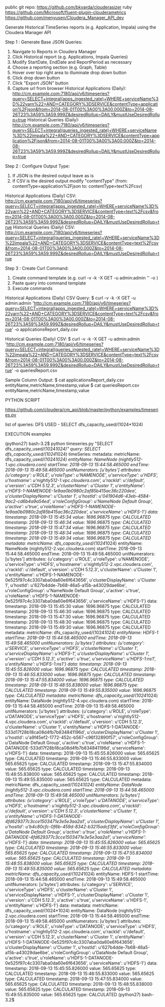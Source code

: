 public git repo:  https://github.com/bkvarda/clouderasizer
ruby  https://github.com/Microsoft/fluent-plugin-clouderametrics
https://github.com/menyusen/Cloudera_Manager_API_dev

Generate Historical TimeSeries reports (e.g. Application, Impala) using the Cloudera Manager API

Step 1 : Generate Base JSON Queries:
1. Navigate to Reports in Cloudera Manager
2. Click Historical report (e.g. Applications, Impala Queries)
3. Modify StartDate, EndDate and ReportPeriod as necessary
4. Choose a reporting section (e.g. Graph, Table)
5. Hover over top right area to illuminate drop down button
6. Click drop down button
7. Click "Export JSON" button
8. Capture url from browser
Historical Applications (Daily):
http://cm.example.com:7180/api/v6/timeseries?query=SELECT+integral(apps_ingested_rate)+WHERE+serviceName%3D%22yarn%22+AND+CATEGORY%3DSERVICE&contentType=application%2Fjson&from=2014-08-01T00%3A00%3A00.000Z&to=2014-08-26T23%3A59%3A59.999Z&desiredRollup=DAILY&mustUseDesiredRollup=true
Historical Queries (Daily):
http://cm.example.com:7180/api/v6/timeseries?query=SELECT+integral(queries_ingested_rate)+WHERE+serviceName%3D%22impala%22+AND+CATEGORY%3DSERVICE&contentType=application%2Fjson&from=2014-08-01T00%3A00%3A00.000Z&to=2014-08-26T23%3A59%3A59.999Z&desiredRollup=DAILY&mustUseDesiredRollup=true


Step 2 : Configure Output Type:
1. If JSON is the desired output leave as is
2. If CSV is the desired output modify "contentType" (from: contentType=application%2Fjson to: contentType=text%2Fcsv)

Historical Applications (Daily) CSV:
http://cm.example.com:7180/api/v6/timeseries?query=SELECT+integral(apps_ingested_rate)+WHERE+serviceName%3D%22yarn%22+AND+CATEGORY%3DSERVICE&contentType=text%2Fcsv&from=2014-08-01T00%3A00%3A00.000Z&to=2014-08-26T23%3A59%3A59.999Z&desiredRollup=DAILY&mustUseDesiredRollup=true
Historical Queries (Daily) CSV:
http://cm.example.com:7180/api/v6/timeseries?query=SELECT+integral(queries_ingested_rate)+WHERE+serviceName%3D%22impala%22+AND+CATEGORY%3DSERVICE&contentType=text%2Fcsv&from=2014-08-01T00%3A00%3A00.000Z&to=2014-08-26T23%3A59%3A59.999Z&desiredRollup=DAILY&mustUseDesiredRollup=true


Step 3 : Create Curl Command:
1. Create command template (e.g. curl -v -k -X GET -u admin:admin '<query>' -o <filename>)
2. Paste query into command template
3. Execute commands  

Historical Applications (Daily) CSV Query:
$ curl -v -k -X GET -u admin:admin 'http://cm.example.com:7180/api/v6/timeseries?query=SELECT+integral(apps_ingested_rate)+WHERE+serviceName%3D%22yarn%22+AND+CATEGORY%3DSERVICE&contentType=text%2Fcsv&from=2014-08-01T00%3A00%3A00.000Z&to=2014-08-26T23%3A59%3A59.999Z&desiredRollup=DAILY&mustUseDesiredRollup=true' -o applicationsReport_daily.csv

Historical Queries (Daily) CSV:
$ curl -v -k -X GET -u admin:admin 'http://cm.example.com:7180/api/v6/timeseries?query=SELECT+integral(queries_ingested_rate)+WHERE+serviceName%3D%22impala%22+AND+CATEGORY%3DSERVICE&contentType=text%2Fcsv&from=2014-08-01T00%3A00%3A00.000Z&to=2014-08-26T23%3A59%3A59.999Z&desiredRollup=DAILY&mustUseDesiredRollup=true' -o queriesReport.csv

Sample Column Output:
$ cat applicationsReport_daily.csv
entityName,metricName,timestamp,value
$ cat queriesReport.csv
entityName,metricName,timestamp,value



PYTHON SCRIPT


https://github.com/cloudera/cm_api/blob/master/python/examples/timeseries.py


list of queries:
DFS USED - SELECT dfs_capacity_used/(1024*1024)

EXECUTION examples

(python27) bash-3.2$ python timeseries.py "SELECT dfs_capacity_used/(1024*1024)"
<ApiTimeSeriesResponse>
  query: SELECT dfs_capacity_used/(1024*1024)
  timeSeries:
    metadata:
      metricName: dfs_capacity_used/(1024*1024)
      entityName: NameNode (nightly512-1.vpc.cloudera.com)
      startTime: 2018-09-13 15:44:58.465000
      endTime: 2018-09-13 15:49:58.465000
      unitNumerators: [u'bytes']
      attributes: {u'category': u'ROLE', u'roleType': u'NAMENODE', u'serviceType': u'HDFS', u'hostname': u'nightly512-1.vpc.cloudera.com', u'rackId': u'/default', u'version': u'CDH 5.12.3', u'clusterName': u'Cluster 1', u'entityName': u'HDFS-1-NAMENODE-1e9aa0b0980c2af85b415ac36c220dea', u'clusterDisplayName': u'Cluster 1', u'hostId': u'041904d6-43eb-4584-9ac2-cd6b4a9a54ed', u'roleConfigGroup': u'NameNode Default Group', u'active': u'true', u'roleName': u'HDFS-1-NAMENODE-1e9aa0b0980c2af85b415ac36c220dea', u'serviceName': u'HDFS-1'}
    data:
      timestamp: 2018-09-13 15:45:34 value: 1696.96875 type: CALCULATED
      timestamp: 2018-09-13 15:46:34 value: 1696.96875 type: CALCULATED
      timestamp: 2018-09-13 15:47:34 value: 1696.96875 type: CALCULATED
      timestamp: 2018-09-13 15:48:34 value: 1696.96875 type: CALCULATED
      timestamp: 2018-09-13 15:49:34 value: 1696.96875 type: CALCULATED
    metadata:
      metricName: dfs_capacity_used/(1024*1024)
      entityName: NameNode (nightly512-2.vpc.cloudera.com)
      startTime: 2018-09-13 15:44:58.465000
      endTime: 2018-09-13 15:49:58.465000
      unitNumerators: [u'bytes']
      attributes: {u'category': u'ROLE', u'roleType': u'NAMENODE', u'serviceType': u'HDFS', u'hostname': u'nightly512-2.vpc.cloudera.com', u'rackId': u'/default', u'version': u'CDH 5.12.3', u'clusterName': u'Cluster 1', u'entityName': u'HDFS-1-NAMENODE-0e525f97c4c3307aba0da60e6f643656', u'clusterDisplayName': u'Cluster 1', u'hostId': u'627b4dde-7b68-46a5-a15b-a43029dae6be', u'roleConfigGroup': u'NameNode Default Group', u'active': u'true', u'roleName': u'HDFS-1-NAMENODE-0e525f97c4c3307aba0da60e6f643656', u'serviceName': u'HDFS-1'}
    data:
      timestamp: 2018-09-13 15:45:30 value: 1696.96875 type: CALCULATED
      timestamp: 2018-09-13 15:46:30 value: 1696.96875 type: CALCULATED
      timestamp: 2018-09-13 15:47:30 value: 1696.96875 type: CALCULATED
      timestamp: 2018-09-13 15:48:30 value: 1696.96875 type: CALCULATED
      timestamp: 2018-09-13 15:49:30 value: 1696.96875 type: CALCULATED
    metadata:
      metricName: dfs_capacity_used/(1024*1024)
      entityName: HDFS-1
      startTime: 2018-09-13 15:44:58.465000
      endTime: 2018-09-13 15:49:58.465000
      unitNumerators: [u'bytes']
      attributes: {u'category': u'SERVICE', u'serviceType': u'HDFS', u'clusterName': u'Cluster 1', u'serviceDisplayName': u'HDFS-1', u'clusterDisplayName': u'Cluster 1', u'version': u'CDH 5.12.3', u'active': u'true', u'serviceName': u'HDFS-1:ns1', u'entityName': u'HDFS-1:ns1'}
    data:
      timestamp: 2018-09-13 15:45:55.826000 value: 1696.96875 type: CALCULATED
      timestamp: 2018-09-13 15:46:55.833000 value: 1696.96875 type: CALCULATED
      timestamp: 2018-09-13 15:47:55.834000 value: 1696.96875 type: CALCULATED
      timestamp: 2018-09-13 15:48:55.838000 value: 1696.96875 type: CALCULATED
      timestamp: 2018-09-13 15:49:55.835000 value: 1696.96875 type: CALCULATED
    metadata:
      metricName: dfs_capacity_used/(1024*1024)
      entityName: DataNode (nightly512-4.vpc.cloudera.com)
      startTime: 2018-09-13 15:44:58.465000
      endTime: 2018-09-13 15:49:58.465000
      unitNumerators: [u'bytes']
      attributes: {u'category': u'ROLE', u'roleType': u'DATANODE', u'serviceType': u'HDFS', u'hostname': u'nightly512-4.vpc.cloudera.com', u'rackId': u'/default', u'version': u'CDH 5.12.3', u'clusterName': u'Cluster 1', u'entityName': u'HDFS-1-DATANODE-533d17f28b18ca08d4fb7b834841196d', u'clusterDisplayName': u'Cluster 1', u'hostId': u'a9f45ef2-1772-452c-b567-c96f32890f57', u'roleConfigGroup': u'DataNode Default Group', u'active': u'true', u'roleName': u'HDFS-1-DATANODE-533d17f28b18ca08d4fb7b834841196d', u'serviceName': u'HDFS-1'}
    data:
      timestamp: 2018-09-13 15:45:55.826000 value: 565.65625 type: CALCULATED
      timestamp: 2018-09-13 15:46:55.833000 value: 565.65625 type: CALCULATED
      timestamp: 2018-09-13 15:47:55.834000 value: 565.65625 type: CALCULATED
      timestamp: 2018-09-13 15:48:55.838000 value: 565.65625 type: CALCULATED
      timestamp: 2018-09-13 15:49:55.835000 value: 565.65625 type: CALCULATED
    metadata:
      metricName: dfs_capacity_used/(1024*1024)
      entityName: DataNode (nightly512-3.vpc.cloudera.com)
      startTime: 2018-09-13 15:44:58.465000
      endTime: 2018-09-13 15:49:58.465000
      unitNumerators: [u'bytes']
      attributes: {u'category': u'ROLE', u'roleType': u'DATANODE', u'serviceType': u'HDFS', u'hostname': u'nightly512-3.vpc.cloudera.com', u'rackId': u'/default', u'version': u'CDH 5.12.3', u'clusterName': u'Cluster 1', u'entityName': u'HDFS-1-DATANODE-4fd629377c3cce1503471e3e5e3aa2a1', u'clusterDisplayName': u'Cluster 1', u'hostId': u'b4c80cfc-0f6b-459d-8342-b3215adcf3fd', u'roleConfigGroup': u'DataNode Default Group', u'active': u'true', u'roleName': u'HDFS-1-DATANODE-4fd629377c3cce1503471e3e5e3aa2a1', u'serviceName': u'HDFS-1'}
    data:
      timestamp: 2018-09-13 15:45:55.826000 value: 565.65625 type: CALCULATED
      timestamp: 2018-09-13 15:46:55.833000 value: 565.65625 type: CALCULATED
      timestamp: 2018-09-13 15:47:55.834000 value: 565.65625 type: CALCULATED
      timestamp: 2018-09-13 15:48:55.838000 value: 565.65625 type: CALCULATED
      timestamp: 2018-09-13 15:49:55.835000 value: 565.65625 type: CALCULATED
    metadata:
      metricName: dfs_capacity_used/(1024*1024)
      entityName: HDFS-1
      startTime: 2018-09-13 15:44:58.465000
      endTime: 2018-09-13 15:49:58.465000
      unitNumerators: [u'bytes']
      attributes: {u'category': u'SERVICE', u'serviceType': u'HDFS', u'clusterName': u'Cluster 1', u'serviceDisplayName': u'HDFS-1', u'clusterDisplayName': u'Cluster 1', u'version': u'CDH 5.12.3', u'active': u'true', u'serviceName': u'HDFS-1', u'entityName': u'HDFS-1'}
    data:
    metadata:
      metricName: dfs_capacity_used/(1024*1024)
      entityName: DataNode (nightly512-2.vpc.cloudera.com)
      startTime: 2018-09-13 15:44:58.465000
      endTime: 2018-09-13 15:49:58.465000
      unitNumerators: [u'bytes']
      attributes: {u'category': u'ROLE', u'roleType': u'DATANODE', u'serviceType': u'HDFS', u'hostname': u'nightly512-2.vpc.cloudera.com', u'rackId': u'/default', u'version': u'CDH 5.12.3', u'clusterName': u'Cluster 1', u'entityName': u'HDFS-1-DATANODE-0e525f97c4c3307aba0da60e6f643656', u'clusterDisplayName': u'Cluster 1', u'hostId': u'627b4dde-7b68-46a5-a15b-a43029dae6be', u'roleConfigGroup': u'DataNode Default Group', u'active': u'true', u'roleName': u'HDFS-1-DATANODE-0e525f97c4c3307aba0da60e6f643656', u'serviceName': u'HDFS-1'}
    data:
      timestamp: 2018-09-13 15:45:55.826000 value: 565.65625 type: CALCULATED
      timestamp: 2018-09-13 15:46:55.833000 value: 565.65625 type: CALCULATED
      timestamp: 2018-09-13 15:47:55.834000 value: 565.65625 type: CALCULATED
      timestamp: 2018-09-13 15:48:55.838000 value: 565.65625 type: CALCULATED
      timestamp: 2018-09-13 15:49:55.835000 value: 565.65625 type: CALCULATED
(python27) bash-3.2$
